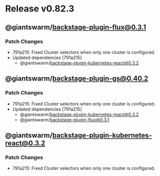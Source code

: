 # Release v0.82.3

## @giantswarm/backstage-plugin-flux@0.3.1

### Patch Changes

- 791a215: Fixed Cluster selectors when only one cluster is configured.
- Updated dependencies [791a215]
  - @giantswarm/backstage-plugin-kubernetes-react@0.3.2

## @giantswarm/backstage-plugin-gs@0.40.2

### Patch Changes

- 791a215: Fixed Cluster selectors when only one cluster is configured.
- Updated dependencies [791a215]
  - @giantswarm/backstage-plugin-kubernetes-react@0.3.2
  - @giantswarm/backstage-plugin-flux@0.3.1

## @giantswarm/backstage-plugin-kubernetes-react@0.3.2

### Patch Changes

- 791a215: Fixed Cluster selectors when only one cluster is configured.
